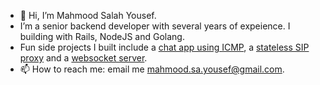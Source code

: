 - 👋 Hi, I’m Mahmood Salah Yousef.
- I’m a senior backend developer with several years of expeience. I building with Rails, NodeJS and Golang.
- Fun side projects I built include a [chat app using ICMP](https://github.com/Mahmo0odsalah/icmp-chat), a [stateless SIP proxy](https://github.com/Mahmo0odsalah/lisp) and a [websocket server](https://github.com/Mahmo0odsalah/socket.go).
- 📫 How to reach me: email me mahmood.sa.yousef@gmail.com.

<!---
Mahmo0odsalah/Mahmo0odsalah is a ✨ special ✨ repository because its `README.md` (this file) appears on your GitHub profile.
You can click the Preview link to take a look at your changes.
--->
